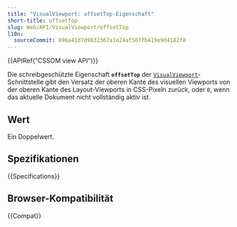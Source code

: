 ```yaml
---
title: "VisualViewport: offsetTop-Eigenschaft"
short-title: offsetTop
slug: Web/API/VisualViewport/offsetTop
l10n:
  sourceCommit: 896a41d7d9832367a1e24af567fb419e9d4182f8
---
```


{{APIRef("CSSOM view API")}}

Die schreibgeschützte Eigenschaft **`offsetTop`** der [`VisualViewport`](/de/docs/Web/API/VisualViewport)-Schnittstelle gibt den Versatz der oberen Kante des visuellen Viewports von der oberen Kante des Layout-Viewports in CSS-Pixeln zurück, oder `0`, wenn das aktuelle Dokument nicht vollständig aktiv ist.

## Wert

Ein Doppelwert.

## Spezifikationen

{{Specifications}}

## Browser-Kompatibilität

{{Compat}}
